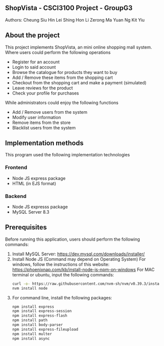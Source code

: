 ## ShopVista - CSCI3100 Project - GroupG3
Authors:
Cheung Siu Hin
Lei Shing Hon
Li Zerong
Ma Yuan
Ng Kit Yiu

## About the project
This project implements ShopVista, an mini online shopping mall system. Where users could perform the following operations
* Register for an account
* Login to said account
* Browse the catalogue for products they want to buy
* Add / Remove these items from the shopping cart
* Checkout from the shopping cart and make a payment (simulated)
* Leave reviews for the product
* Check your profile for purchases

While administrators could enjoy the following functions
* Add / Remove users from the system
* Modify user information
* Remove items from the store
* Blacklist users from the system

## Implementation methods
This program used the following implementation technologies
### Frontend
* Node JS express package
* HTML (in EJS format)
### Backend
* Node JS expresss package
* MySQL Server 8.3

## Prerequisites
Before running this application, users should perform the following commands:
1. Install MySQL Server: https://dev.mysql.com/downloads/installer/
2. Install Node JS (Command may depend on Operating System)
   For windows, follow the instructions of this website: https://phoenixnap.com/kb/install-node-js-npm-on-windows
   For MAC terminal or ubuntu, input the following commands:
   ```sh
   curl -o- https://raw.githubusercontent.com/nvm-sh/nvm/v0.39.3/install.sh | bash
   nvm install node
   ```
3. For command line, install the following packages:
   ```sh
   npm install express
   npm install express-session
   npm install express-flash
   npm install path
   npm install body-parser
   npm install express-fileupload
   npm install multer
   npm install async
   ```


